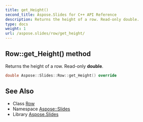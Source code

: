 ```yaml
---
title: get_Height()
second_title: Aspose.Slides for C++ API Reference
description: Returns the height of a row. Read-only double.
type: docs
weight: 1
url: /aspose.slides/row/get_height/
---
```

## Row::get_Height() method


Returns the height of a row. Read-only **double**.

```cpp
double Aspose::Slides::Row::get_Height() override
```

## See Also

* Class [Row](../)
* Namespace [Aspose::Slides](../../)
* Library [Aspose.Slides](../../../)